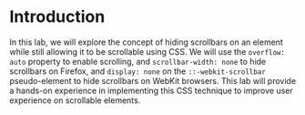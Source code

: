 # Introduction

In this lab, we will explore the concept of hiding scrollbars on an element while still allowing it to be scrollable using CSS. We will use the `overflow: auto` property to enable scrolling, and `scrollbar-width: none` to hide scrollbars on Firefox, and `display: none` on the `::-webkit-scrollbar` pseudo-element to hide scrollbars on WebKit browsers. This lab will provide a hands-on experience in implementing this CSS technique to improve user experience on scrollable elements.
